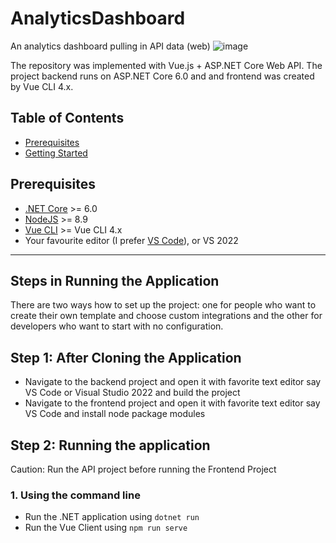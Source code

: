 # AnalyticsDashboard
An analytics dashboard pulling in API data (web)
![image](https://user-images.githubusercontent.com/91881320/168187041-156f5656-eafd-41c8-85e7-c77d473cd8c5.png)

The repository was implemented with Vue.js + ASP.&#8203;NET Core Web API. The project backend runs on ASP.NET Core 6.0 and and frontend was created by Vue CLI 4.x.

## Table of Contents

* [Prerequisites](#prerequisites)
* [Getting Started](#getting-started)

## Prerequisites

* [.NET Core](https://www.microsoft.com/net/download/windows) >= 6.0
* [NodeJS](https://nodejs.org/) >= 8.9
* [Vue CLI](https://cli.vuejs.org/) >= Vue CLI 4.x 
* Your favourite editor (I prefer [VS Code](https://code.visualstudio.com/)), or VS 2022

---

## Steps in Running the Application

There are two ways how to set up the project: one for people who want to create their own template and choose custom integrations and the other for developers who want to start with no configuration.

## Step 1: After Cloning the Application

* Navigate to the backend project and open it with favorite text editor say VS Code or Visual Studio 2022 and build the project
* Navigate to the frontend project and open it with favorite text editor say VS Code and install node package modules

## Step 2: Running the application

Caution: Run the API project before running the Frontend Project

### 1. Using the command line

* Run the .NET application using `dotnet run`
* Run the Vue Client using `npm run serve`


